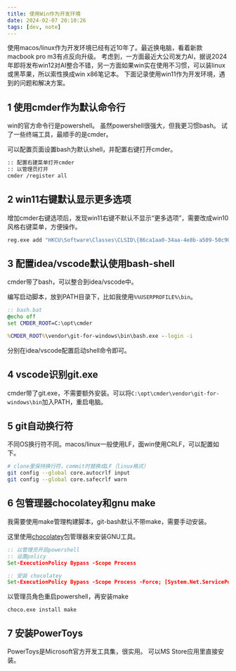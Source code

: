 ```yaml
---
title: 使用Win作为开发环境
date: 2024-02-07 20:10:26
tags: [dev, note]
---
```


使用macos/linux作为开发环境已经有近10年了。最近换电脑，看着新款macbook pro m3有点反向升级。
考虑到，一方面最近大公司发力AI，据说2024年即将发布win12对AI整合不错，另一方面如果win实在使用不习惯，可以装linux或黑苹果，所以索性换成win x86笔记本。
下面记录使用win11作为开发环境，遇到的问题和解决方案。

<!-- more -->

## 1 使用cmder作为默认命令行
win的官方命令行是powershell。
虽然powershell很强大，但我更习惯bash。
试了一些终端工具，最顺手的是cmder。

可以配置页面设置bash为默认shell，并配置右键打开cmder。
```bash
:: 配置右建菜单打开cmder
:: 以管理员打开
cmder /register all
```

## 2 win11右键默认显示更多选项

增加cmder右键选项后，发现win11右键不默认不显示“更多选项”，需要改成win10风格右键菜单，方便操作。

```bat
reg.exe add "HKCU\Software\Classes\CLSID\{86ca1aa0-34aa-4e8b-a509-50c905bae2a2}\InprocServer32" /f /ve
```

## 3 配置idea/vscode默认使用bash-shell

cmder带了bash，可以整合到idea/vscode中。

编写启动脚本，放到PATH目录下，比如我使用`%%USERPROFILE%\bin`。
```bat
:: bash.bat
@echo off
set CMDER_ROOT=C:\opt\cmder

%CMDER_ROOT%\vendor\git-for-windows\bin\bash.exe --login -i
```

分别在idea/vscode配置启动shell命令即可。

## 4 vscode识别git.exe

cmder带了git.exe，不需要额外安装。可以将`C:\opt\cmder\vendor\git-for-windows\bin`加入PATH，重启电脑。

## 5 git自动换行符

不同OS换行符不同。macos/linux一般使用LF，面win使用CRLF，可以配置如下。

```sh
# clone里保持换行符，commit时替换成LF（linux格式）
git config --global core.autocrlf input
git config --global core.safecrlf warn
```

## 6 包管理器chocolatey和gnu make

我需要使用make管理构建脚本，git-bash默认不带make，需要手动安装。

这里使用[chocolatey](https://chocolatey.org/install)包管理器来安装GNU工具。

```bat
:: 以管理员开启powershell
:: 设置policy
Set-ExecutionPolicy Bypass -Scope Process

:: 安装 chocolatey
Set-ExecutionPolicy Bypass -Scope Process -Force; [System.Net.ServicePointManager]::SecurityProtocol = [System.Net.ServicePointManager]::SecurityProtocol -bor 3072; iex ((New-Object System.Net.WebClient).DownloadString('https://community.chocolatey.org/install.ps1'))
```

以管理员角色重启powershell，再安装make
```
choco.exe install make
```

## 7 安装PowerToys
PowerToys是Microsoft官方开发工具集，很实用。
可以MS Store应用里直接安装。

